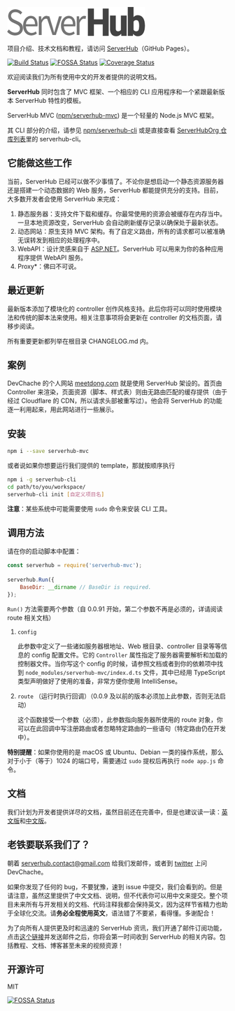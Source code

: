 ![](assets/serverhub-compact.png)

项目介绍、技术文档和教程，请访问 [ServerHub](https://serverhuborg.github.io/serverhub-mvc/index.html)（GitHub Pages）。

[![Build Status](https://travis-ci.org/ServerHubOrg/serverhub-mvc.svg?branch=master)](https://travis-ci.org/ServerHubOrg/serverhub-mvc) [![FOSSA Status](https://app.fossa.io/api/projects/git%2Bgithub.com%2FServerHubOrg%2Fserverhub-mvc.svg?type=shield)](https://app.fossa.io/projects/git%2Bgithub.com%2FServerHubOrg%2Fserverhub-mvc?ref=badge_shield) [![Coverage Status](https://coveralls.io/repos/github/ServerHubOrg/serverhub-mvc/badge.svg?branch=master)](https://coveralls.io/github/ServerHubOrg/serverhub-mvc?branch=master)

欢迎阅读我们为所有使用中文的开发者提供的说明文档。

**ServerHub** 同时包含了 MVC 框架、一个相应的 CLI 应用程序和一个紧跟最新版本 ServerHub 特性的模板。

ServerHub MVC ([npm/serverhub-mvc](https://www.npmjs.com/package/serverhub-mvc)) 是一个轻量的 Node.js MVC 框架。

其 CLI 部分的介绍，请参见 [npm/serverhub-cli](https://www.npmjs.com/package/serverhub-cli) 或是直接查看 [ServerHubOrg 仓库列表](github.com/ServerHubOrg)里的 serverhub-cli。

## 它能做这些工作

当前，ServerHub 已经可以做不少事情了。不论你是想启动一个静态资源服务器还是搭建一个动态数据的 Web 服务，ServerHub 都能提供充分的支持。目前，大多数开发者会使用 ServerHub 来完成：

1. 静态服务器：支持文件下载和缓存。你最常使用的资源会被缓存在内存当中。一旦本地资源改变，ServerHub 会自动刷新缓存记录以确保处于最新状态。
2. 动态网站：原生支持 MVC 架构。有了自定义路由，所有的请求都可以被准确无误转发到相应的处理程序中。
3. WebAPI：设计灵感来自于 [ASP.NET](https://www.asp.net/)。ServerHub 可以用来为你的各种应用程序提供 WebAPI 服务。
4. Proxy*：佛曰不可说。

## 最近更新

最新版本添加了模块化的 controller 创作风格支持。此后你将可以同时使用模块法和传统的脚本法来使用。相关注意事项将会更新在 controller 的文档页面，请移步阅读。

所有重要更新都列举在根目录 CHANGELOG.md 内。

## 案例

DevChache 的个人网站 [meetdong.com](https://www.meetdong.com) 就是使用 ServerHub 架设的。首页由 Controller 来渲染，页面资源（脚本、样式表）则由无路由匹配的缓存提供（由于经过 Cloudflare 的 CDN，所以请求头部被重写过）。他会将 ServerHub 的功能逐一利用起来，用此网站进行一些展示。

## 安装

```bash
npm i --save serverhub-mvc
```

或者说如果你想要运行我们提供的 template，那就按顺序执行

```bash
npm i -g serverhub-cli
cd path/to/you/workspace/
serverhub-cli init [自定义项目名]
```

**注意**：某些系统中可能需要使用 `sudo` 命令来安装 CLI 工具。

## 调用方法

请在你的启动脚本中配置：

```js
const serverhub = require('serverhub-mvc');

serverhub.Run({
    BaseDir: __dirname // BaseDir is required.
});
```

`Run()` 方法需要两个参数（自 0.0.91 开始，第二个参数不再是必须的，详请阅读 route 相关文档）

1. `config`

    此参数中定义了一些诸如服务器根地址、Web 根目录、controller 目录等等信息的 config 配置文件。它的 `Controller` 属性指定了服务器需要解析和加载的控制器文件。当你写这个 config 的时候，请参照文档或者到你的依赖项中找到 `node_modules/serverhub-mvc/index.d.ts` 文件，其中已经用 TypeScript 类型声明做好了使用的准备，非常方便你使用 IntelliSense。
1. `route` （运行时执行回调）（0.0.9 及以前的版本必须加上此参数，否则无法启动）

    这个函数接受一个参数（必须），此参数指向服务器所使用的 route 对象，你可以在此回调中写注册路由或者忽略特定路由的一些语句（特定路由仍在开发中）。

**特别提醒**：如果你使用的是 macOS 或 Ubuntu、Debian 一类的操作系统，那么对于小于（等于）1024 的端口号，需要通过 `sudo` 提权后再执行 `node app.js` 命令。

## 文档

我们计划为开发者提供详尽的文档，虽然目前还在完善中，但是也建议读一读：[英文版](https://ServerHubOrg.github.io/serverhub-mvc/docs/docs.html)和[中文版](https://ServerHubOrg.github.io/serverhub-mvc/zh_cn/docs/docs.html)。

## 老铁要联系我们了？

朝着 [serverhub.contact@gmail.com](mailto:serverhub.contact@gmail.com) 给我们发邮件，或者到 [twitter](https://twitter.com/SrMoriaty) 上问 DevChache。

如果你发现了任何的 bug，不要犹豫，速到 issue 中提交，我们会看到的。但是请注意，虽然这里提供了中文文档、说明，但不代表你可以用中文来提交。整个项目未来所有与开发相关的文档、代码注释我都会保持英文，因为这样节省精力也助于全球化交流。请**务必全程使用英文**，语法错了不要紧，看得懂。多谢配合！

为了向所有人提供更及时和迅速的 ServerHub 资讯，我们开通了邮件订阅功能，点击[这个链接](mailto:serverhub.contact@gmail.com?subject=serverhub-news-52b3f7de&body=hello,%20serverhub!)并发送邮件之后，你将会第一时间收到 ServerHub 的相关内容。包括教程、文档、博客甚至未来的视频资源！

## 开源许可
MIT

[![FOSSA Status](https://app.fossa.io/api/projects/git%2Bgithub.com%2FServerHubOrg%2Fserverhub-mvc.svg?type=large)](https://app.fossa.io/projects/git%2Bgithub.com%2FServerHubOrg%2Fserverhub-mvc?ref=badge_large)